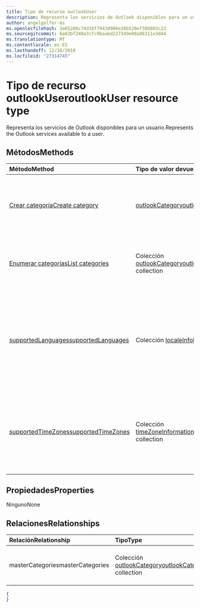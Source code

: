 ```yaml
---
title: Tipo de recurso outlookUser
description: Representa los servicios de Outlook disponibles para un usuario.
author: angelgolfer-ms
ms.openlocfilehash: 3a65206c74d16f7943d986e38b520ef388803c22
ms.sourcegitcommit: 6a82bf240a3cfc0baabd227349e08a08311e3d44
ms.translationtype: MT
ms.contentlocale: es-ES
ms.lasthandoff: 12/18/2018
ms.locfileid: "27314745"
---
```

# <a name="outlookuser-resource-type"></a><span data-ttu-id="aabe8-103">Tipo de recurso outlookUser</span><span class="sxs-lookup"><span data-stu-id="aabe8-103">outlookUser resource type</span></span>


<span data-ttu-id="aabe8-104">Representa los servicios de Outlook disponibles para un usuario.</span><span class="sxs-lookup"><span data-stu-id="aabe8-104">Represents the Outlook services available to a user.</span></span>


## <a name="methods"></a><span data-ttu-id="aabe8-105">Métodos</span><span class="sxs-lookup"><span data-stu-id="aabe8-105">Methods</span></span>

| <span data-ttu-id="aabe8-106">Método</span><span class="sxs-lookup"><span data-stu-id="aabe8-106">Method</span></span>           | <span data-ttu-id="aabe8-107">Tipo de valor devuelto</span><span class="sxs-lookup"><span data-stu-id="aabe8-107">Return Type</span></span>    |<span data-ttu-id="aabe8-108">Descripción</span><span class="sxs-lookup"><span data-stu-id="aabe8-108">Description</span></span>|
|:---------------|:--------|:----------|
|[<span data-ttu-id="aabe8-109">Crear categoría</span><span class="sxs-lookup"><span data-stu-id="aabe8-109">Create category</span></span>](../api/outlookuser-post-mastercategories.md) | [<span data-ttu-id="aabe8-110">outlookCategory</span><span class="sxs-lookup"><span data-stu-id="aabe8-110">outlookCategory</span></span>](outlookcategory.md) |<span data-ttu-id="aabe8-111">Crear un objeto **outlookCategory** en la lista principal de categorías del usuario.</span><span class="sxs-lookup"><span data-stu-id="aabe8-111">Create an **outlookCategory** object in the user's master list of categories.</span></span>|
|[<span data-ttu-id="aabe8-112">Enumerar categorías</span><span class="sxs-lookup"><span data-stu-id="aabe8-112">List categories</span></span>](../api/outlookuser-list-mastercategories.md) | <span data-ttu-id="aabe8-113">Colección [outlookCategory](outlookcategory.md)</span><span class="sxs-lookup"><span data-stu-id="aabe8-113">[outlookCategory](outlookcategory.md) collection</span></span> |<span data-ttu-id="aabe8-114">Obtener todas las categorías que han sido definidas por el usuario.</span><span class="sxs-lookup"><span data-stu-id="aabe8-114">Get all the categories that have been defined for the user.</span></span>|
|[<span data-ttu-id="aabe8-115">supportedLanguages</span><span class="sxs-lookup"><span data-stu-id="aabe8-115">supportedLanguages</span></span>](../api/outlookuser-supportedlanguages.md) | <span data-ttu-id="aabe8-116">Colección [localeInfo](localeinfo.md)</span><span class="sxs-lookup"><span data-stu-id="aabe8-116">[localeInfo](localeinfo.md) collection</span></span> | <span data-ttu-id="aabe8-117">Obtener una lista de idiomas y configuraciones regionales compatibles con el usuario, según la configuración del servidor de buzones del usuario.</span><span class="sxs-lookup"><span data-stu-id="aabe8-117">Get the list of locales and languages that is supported for the user, as configured on the user's mailbox server.</span></span> |
|[<span data-ttu-id="aabe8-118">supportedTimeZones</span><span class="sxs-lookup"><span data-stu-id="aabe8-118">supportedTimeZones</span></span>](../api/outlookuser-supportedtimezones.md) | <span data-ttu-id="aabe8-119">Colección [timeZoneInformation](timezoneinformation.md)</span><span class="sxs-lookup"><span data-stu-id="aabe8-119">[timeZoneInformation](timezoneinformation.md) collection</span></span> | <span data-ttu-id="aabe8-120">Obtener una lista de zonas horarias compatibles con el usuario, según la configuración del servidor de buzones del usuario.</span><span class="sxs-lookup"><span data-stu-id="aabe8-120">Get the list of time zones that is supported for the user, as configured on the user's mailbox server.</span></span> |


## <a name="properties"></a><span data-ttu-id="aabe8-121">Propiedades</span><span class="sxs-lookup"><span data-stu-id="aabe8-121">Properties</span></span>
<span data-ttu-id="aabe8-122">Ninguno</span><span class="sxs-lookup"><span data-stu-id="aabe8-122">None</span></span>

## <a name="relationships"></a><span data-ttu-id="aabe8-123">Relaciones</span><span class="sxs-lookup"><span data-stu-id="aabe8-123">Relationships</span></span>
| <span data-ttu-id="aabe8-124">Relación</span><span class="sxs-lookup"><span data-stu-id="aabe8-124">Relationship</span></span> | <span data-ttu-id="aabe8-125">Tipo</span><span class="sxs-lookup"><span data-stu-id="aabe8-125">Type</span></span>   |<span data-ttu-id="aabe8-126">Descripción</span><span class="sxs-lookup"><span data-stu-id="aabe8-126">Description</span></span>|
|:---------------|:--------|:----------|
|<span data-ttu-id="aabe8-127">masterCategories</span><span class="sxs-lookup"><span data-stu-id="aabe8-127">masterCategories</span></span>|<span data-ttu-id="aabe8-128">Colección [outlookCategory](../resources/outlookcategory.md)</span><span class="sxs-lookup"><span data-stu-id="aabe8-128">[outlookCategory](../resources/outlookcategory.md) collection</span></span>| <span data-ttu-id="aabe8-129">Lista de categorías definidas para el usuario.</span><span class="sxs-lookup"><span data-stu-id="aabe8-129">A list of categories defined for the user.</span></span> | 

<!--{
  "blockType": "resource",
  "baseType": "microsoft.graph.entity",
  "@odata.type": "microsoft.graph.outlookUser",
  "@odata.annotations": [
    {
      "property": "masterCategories",
      "capabilities": {
        "changeTracking": false,
        "expandable": false,
        "searchable": false
      }
    }
  ]
}-->
```json
{
}
```

<!-- uuid: 8fcb5dbc-d5aa-4681-8e31-b001d5168d79
2015-10-25 14:57:30 UTC -->
<!-- {
  "type": "#page.annotation",
  "description": "outlookUser resource",
  "keywords": "",
  "section": "documentation",
  "tocPath": ""
}-->